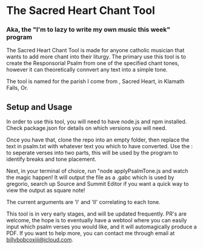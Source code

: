 # The Sacred Heart Chant Tool
### Aka, the "I'm to lazy to write my own music this week" program

The Sacred Heart Chant Tool is made for anyone catholic musician that wants to add more chant into their liturgy. The primary use this tool is to create the Responsorial Psalm from one of the specified chant tones, however it can theoretically connvert any text into a simple tone.

The tool is named for the parish I come from , Sacred Heart, in Klamath Falls, Or.

## Setup and Usage
In order to use this tool, you will need to have node.js and npm installed. Check package.json for details on which versions you will need.

Once you have that, clone the repo into an empty folder, then replace the text in psalm.txt with whatever text you which to have converted. Use the : to seperate verses into two parts, this will be used by the program to identify breaks and tone placement.

Next, in your terminal of choice, run "node applyPsalmTone.js  <arg> and watch the magic happen! It will output the file as a .gabc which is used by gregorio, search up Source and Summit Editor if you want a quick way to view  the output as square note!

The current arguments are 'I' and 'II' correlating to each tone.

This tool is in very early stages, and will be updated frequently.  PR's are welcome, the hope is to eventually have a webtool where you can easily input which psalm verses you would like, and it will automagically produce a PDF. If you want to help more, you can contact me through email at billybobcoxiii@icloud.com.